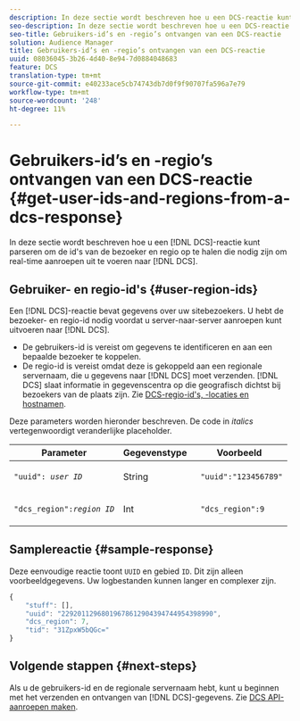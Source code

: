 ```yaml
---
description: In deze sectie wordt beschreven hoe u een DCS-reactie kunt parseren om de id's van de bezoeker en regio op te halen die nodig zijn om real-time aanroepen naar de DCS uit te voeren.
seo-description: In deze sectie wordt beschreven hoe u een DCS-reactie kunt parseren om de id's van de bezoeker en regio op te halen die nodig zijn om real-time aanroepen naar de DCS uit te voeren.
seo-title: Gebruikers-id’s en -regio’s ontvangen van een DCS-reactie
solution: Audience Manager
title: Gebruikers-id’s en -regio’s ontvangen van een DCS-reactie
uuid: 08036045-3b26-4d40-8e94-7d0884048683
feature: DCS
translation-type: tm+mt
source-git-commit: e40233ace5cb74743db7d0f9f90707fa596a7e79
workflow-type: tm+mt
source-wordcount: '248'
ht-degree: 11%

---
```



# Gebruikers-id’s en -regio’s ontvangen van een DCS-reactie {#get-user-ids-and-regions-from-a-dcs-response}

In deze sectie wordt beschreven hoe u een [!DNL DCS]-reactie kunt parseren om de id&#39;s van de bezoeker en regio op te halen die nodig zijn om real-time aanroepen uit te voeren naar [!DNL DCS].

## Gebruiker- en regio-id&#39;s {#user-region-ids}

Een [!DNL DCS]-reactie bevat gegevens over uw sitebezoekers. U hebt de bezoeker- en regio-id nodig voordat u server-naar-server aanroepen kunt uitvoeren naar [!DNL DCS].

* De gebruikers-id is vereist om gegevens te identificeren en aan een bepaalde bezoeker te koppelen.
* De regio-id is vereist omdat deze is gekoppeld aan een regionale servernaam, die u gegevens naar [!DNL DCS] moet verzenden. [!DNL DCS] slaat informatie in gegevenscentra op die geografisch dichtst bij bezoekers van de plaats zijn. Zie [DCS-regio-id&#39;s, -locaties en hostnamen](../../../api/dcs-intro/dcs-api-reference/dcs-regions.md).

Deze parameters worden hieronder beschreven. De code in *italics* vertegenwoordigt veranderlijke placeholder.

<table id="table_822C02D5978348DCB7153001882D397C"> 
 <thead> 
  <tr> 
   <th colname="col1" class="entry"> Parameter </th> 
   <th colname="col2" class="entry"> Gegevenstype </th> 
   <th colname="col3" class="entry"> Voorbeeld </th> 
  </tr> 
 </thead>
 <tbody> 
  <tr> 
   <td colname="col1"> <p><code>"uuid": <i>user ID</i></code> </p> </td> 
   <td colname="col2"> <p>String </p> </td> 
   <td colname="col3"> <p> <code> "uuid":"123456789"</code> </p> </td> 
  </tr> 
  <tr> 
   <td colname="col1"> <p><code>"dcs_region":<i>region ID</i></code> </p> </td> 
   <td colname="col2"> <p>Int </p> </td> 
   <td colname="col3"> <p> <code> "dcs_region":9</code> </p> </td> 
  </tr> 
 </tbody> 
</table>

## Samplereactie {#sample-response}

Deze eenvoudige reactie toont `UUID` en gebied `ID`. Dit zijn alleen voorbeeldgegevens. Uw logbestanden kunnen langer en complexer zijn.

```js
{
    "stuff": [],
    "uuid": "22920112968019678612904394744954398990",
    "dcs_region": 7,
    "tid": "31ZpxW5bQGc="
}
```

## Volgende stappen {#next-steps}

Als u de gebruikers-id en de regionale servernaam hebt, kunt u beginnen met het verzenden en ontvangen van [!DNL DCS]-gegevens. Zie [DCS API-aanroepen maken](../../../api/dcs-intro/dcs-s2s/dcs-s2s-calls.md).
